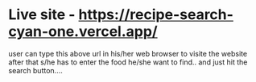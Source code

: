 # Live site - https://recipe-search-cyan-one.vercel.app/

user can type this above url in his/her web browser to visite the website
after that s/he has to enter the food he/she want to find.. and just hit
the search button....

